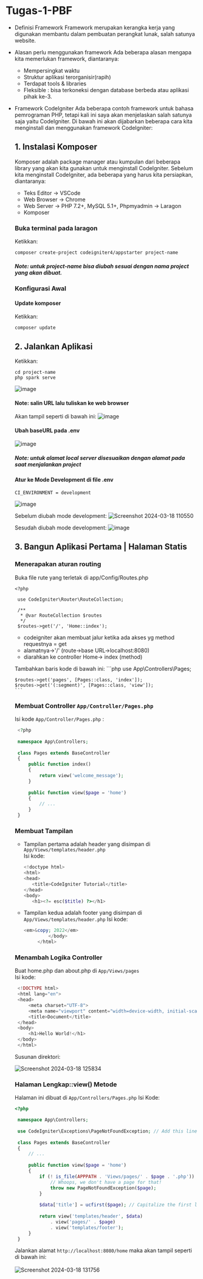 # Tugas-1-PBF
- Definisi Framework
   Framework merupakan kerangka kerja yang digunakan membantu dalam pembuatan perangkat lunak, salah satunya website.
- Alasan perlu menggunakan framework
  Ada beberapa alasan mengapa kita memerlukan framework, diantaranya:
   - Mempersingkat waktu
   - Struktur aplikasi terorganisir(rapih)
   - Terdapat tools & libraries
   - Fleksible : bisa terkoneksi dengan database berbeda atau aplikasi pihak ke-3.
- Framework CodeIgniter
   Ada beberapa contoh framework untuk bahasa pemrograman PHP, tetapi kali ini saya akan menjelaskan salah satunya saja yaitu CodeIgniter.
   Di bawah ini akan dijabarkan beberapa cara kita menginstall dan menggunakan framework CodeIgniter:
  ## 1. Instalasi Komposer
  Komposer adalah package manager atau kumpulan dari beberapa library yang akan kita gunakan untuk menginstall CodeIgniter.
  Sebelum kita menginstall CodeIgniter, ada beberapa yang harus kita persiapkan, diantaranya:
  - Teks Editor -> VSCode
  - Web Browser -> Chrome
  - Web Server -> PHP 7.2+, MySQL 5.1+, Phpmyadmin -> Laragon
  - Komposer
  ### Buka terminal pada laragon
     Ketikkan:
     ```shell
     composer create-project codeigniter4/appstarter project-name
     ```
     ##### Note: untuk project-name bisa diubah sesuai dengan nama project yang akan dibuat.
  ### Konfigurasi Awal
  #### Update komposer
  Ketikkan:
  ```shell
  composer update
  ```
  ## 2. Jalankan Aplikasi
     Ketikkan:
     ```shell
     cd project-name
     php spark serve
     ```
     ![image](https://github.com/Pradita191d/Tugas-1-PBF/assets/134593226/a6950c20-31ec-49de-8c9c-d2ff03278252)
     #### Note: salin URL lalu tuliskan ke web browser
     Akan tampil seperti di bawah ini:
      ![image](https://github.com/Pradita191d/Tugas-1-PBF/assets/134593226/bca77c15-4db7-403a-ac3a-0dc299fe3d46)

  #### Ubah baseURL pada .env
  ![image](https://github.com/Pradita191d/Tugas-1-PBF/assets/134593226/24db219f-ab76-47ae-988d-09e034c1d0ae)

  ##### Note: untuk alamat local server disesuaikan dengan alamat pada saat menjalankan project

    #### Atur ke Mode Development di file .env
  ```shell
  CI_ENVIRONMENT = development
  ```
  ![image](https://github.com/Pradita191d/Tugas-1-PBF/assets/134593226/843162a3-62dc-40fb-986e-89dbd04bd9d6)

  Sebelum diubah mode development:
  ![Screenshot 2024-03-18 110550](https://github.com/Pradita191d/Tugas-1-PBF/assets/134593226/6452a58b-97cf-4794-8163-a595cd61aaf7)

  Sesudah diubah mode development:
  ![image](https://github.com/Pradita191d/Tugas-1-PBF/assets/134593226/377b5f14-91be-4810-9b39-45b6cf56baa1)
  
  ## 3. Bangun Aplikasi Pertama | Halaman Statis
     ### Menerapakan aturan routing
     Buka file rute yang terletak di app/Config/Routes.php
     ```shell
     <?php

      use CodeIgniter\Router\RouteCollection;
      
      /**
       * @var RouteCollection $routes
       */
      $routes->get('/', 'Home::index');
     ```
    - codeigniter akan membuat jalur ketika ada akses yg method requestnya = get
    - alamatnya->'/' (route->base URL->localhost:8080)
    - diarahkan ke controller Home-> index (method)

    Tambahkan baris kode di bawah ini:
      ```php
      use App\Controllers\Pages;

      $routes->get('pages', [Pages::class, 'index']);
      $routes->get('(:segment)', [Pages::class, 'view']);
      ```
     ### Membuat Controller `App/Controller/Pages.php`
     Isi kode `App/Controller/Pages.php` :
     ```php
      <?php
      
      namespace App\Controllers;
      
      class Pages extends BaseController
      {
          public function index()
          {
              return view('welcome_message');
          }
      
          public function view($page = 'home')
          {
              // ...
          }
      }
     ```
      
     ### Membuat Tampilan
     - Tampilan pertama adalah header yang disimpan di `App/Views/templates/header.php`<br>
       Isi kode:
          ```php
          <!doctype html>
          <html>
          <head>
             <title>CodeIgniter Tutorial</title>
          </head>
          <body>
             <h1><?= esc($title) ?></h1>
          ```
   
    - Tampilan kedua adalah footer yang disimpan di `App/Views/templates/header.php`
      Isi kode:
      ```php
      <em>&copy; 2022</em>
               </body>
           </html>
      ```

  ### Menambah Logika Controller
  Buat home.php dan about.php di `App/Views/pages`<br>
  Isi kode:
     ```php
      <!DOCTYPE html>
      <html lang="en">
      <head>
          <meta charset="UTF-8">
          <meta name="viewport" content="width=device-width, initial-scale=1.0">
          <title>Document</title>
      </head>
      <body>
          <h1>Hello World!</h1>
      </body>
      </html>
     ```
     Susunan direktori:
  
     ![Screenshot 2024-03-18 125834](https://github.com/Pradita191d/Tugas-1-PBF/assets/134593226/f57c2f28-aa90-49a8-82e1-22be209366f7)


   ### Halaman Lengkap::view() Metode
   Halaman ini dibuat di `App/Controllers/Pages.php`
   Isi Kode:
     ```php
     <?php

      namespace App\Controllers;
      
      use CodeIgniter\Exceptions\PageNotFoundException; // Add this line
      
      class Pages extends BaseController
      {
          // ...
      
          public function view($page = 'home')
          {
              if (! is_file(APPPATH . 'Views/pages/' . $page . '.php')) {
                  // Whoops, we don't have a page for that!
                  throw new PageNotFoundException($page);
              }
      
              $data['title'] = ucfirst($page); // Capitalize the first letter
      
              return view('templates/header', $data)
                  . view('pages/' . $page)
                  . view('templates/footer');
          }
      }
     ```
     Jalankan alamat `http://localhost:8080/home` maka akan tampil seperti di bawah ini: <br> <br>
  ![Screenshot 2024-03-18 131756](https://github.com/Pradita191d/Tugas-1-PBF/assets/134593226/ae2fdfaf-99bb-48ba-9296-cbc0d4f4ed42)

  
  
  
   
  
     
     

     
     
     
     

     
  
  
  
     
     
  
      
      
     
     
  

